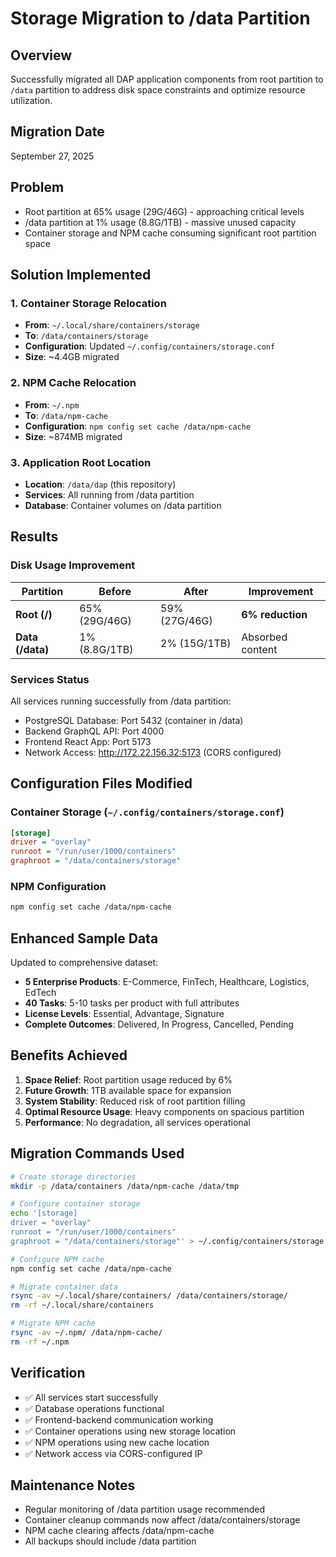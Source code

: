 # Storage Migration to /data Partition

## Overview
Successfully migrated all DAP application components from root partition to `/data` partition to address disk space constraints and optimize resource utilization.

## Migration Date
September 27, 2025

## Problem
- Root partition at 65% usage (29G/46G) - approaching critical levels
- /data partition at 1% usage (8.8G/1TB) - massive unused capacity
- Container storage and NPM cache consuming significant root partition space

## Solution Implemented

### 1. Container Storage Relocation
- **From**: `~/.local/share/containers/storage`
- **To**: `/data/containers/storage`
- **Configuration**: Updated `~/.config/containers/storage.conf`
- **Size**: ~4.4GB migrated

### 2. NPM Cache Relocation
- **From**: `~/.npm`
- **To**: `/data/npm-cache`
- **Configuration**: `npm config set cache /data/npm-cache`
- **Size**: ~874MB migrated

### 3. Application Root Location
- **Location**: `/data/dap` (this repository)
- **Services**: All running from /data partition
- **Database**: Container volumes on /data partition

## Results

### Disk Usage Improvement
| Partition | Before | After | Improvement |
|-----------|---------|-------|-------------|
| **Root (/)** | 65% (29G/46G) | 59% (27G/46G) | **6% reduction** |
| **Data (/data)** | 1% (8.8G/1TB) | 2% (15G/1TB) | Absorbed content |

### Services Status
All services running successfully from /data partition:
- PostgreSQL Database: Port 5432 (container in /data)
- Backend GraphQL API: Port 4000
- Frontend React App: Port 5173
- Network Access: http://172.22.156.32:5173 (CORS configured)

## Configuration Files Modified

### Container Storage (`~/.config/containers/storage.conf`)
```ini
[storage]
driver = "overlay"
runroot = "/run/user/1000/containers"
graphroot = "/data/containers/storage"
```

### NPM Configuration
```bash
npm config set cache /data/npm-cache
```

## Enhanced Sample Data
Updated to comprehensive dataset:
- **5 Enterprise Products**: E-Commerce, FinTech, Healthcare, Logistics, EdTech
- **40 Tasks**: 5-10 tasks per product with full attributes
- **License Levels**: Essential, Advantage, Signature
- **Complete Outcomes**: Delivered, In Progress, Cancelled, Pending

## Benefits Achieved
1. **Space Relief**: Root partition usage reduced by 6%
2. **Future Growth**: 1TB available space for expansion
3. **System Stability**: Reduced risk of root partition filling
4. **Optimal Resource Usage**: Heavy components on spacious partition
5. **Performance**: No degradation, all services operational

## Migration Commands Used
```bash
# Create storage directories
mkdir -p /data/containers /data/npm-cache /data/tmp

# Configure container storage
echo '[storage]
driver = "overlay"
runroot = "/run/user/1000/containers"
graphroot = "/data/containers/storage"' > ~/.config/containers/storage.conf

# Configure NPM cache
npm config set cache /data/npm-cache

# Migrate container data
rsync -av ~/.local/share/containers/ /data/containers/storage/
rm -rf ~/.local/share/containers

# Migrate NPM cache
rsync -av ~/.npm/ /data/npm-cache/
rm -rf ~/.npm
```

## Verification
- ✅ All services start successfully
- ✅ Database operations functional
- ✅ Frontend-backend communication working
- ✅ Container operations using new storage location
- ✅ NPM operations using new cache location
- ✅ Network access via CORS-configured IP

## Maintenance Notes
- Regular monitoring of /data partition usage recommended
- Container cleanup commands now affect /data/containers/storage
- NPM cache clearing affects /data/npm-cache
- All backups should include /data partition